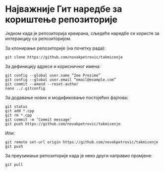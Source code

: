 # Најважније Гит наредбе за кориштење репозиторије
Једном када је репозиторија креирана, сљедеће наредбе се користе за интеракцију са репозиторијом.

За клонирање репозиторије (на почетку рада):
```
git clone https://github.com/novakpetrovic/takmicenje
```

За дефиницију адресе и корисничног имена:
```
git config --global user.name “Ime Prezime”
git config --global user.email “email@example.com”
git commit --amend --reset-author
nano ../.gitconfig
```

За додавање нових и модификовање постојећих фајлова:
```
git status
git add *.cpp
git rm *.cpp
git commit -m ‘Commit message’
git push https://github.com/novakpetrovic/takmicenје
```

Или:
```
git remote set-url origin https://github.com/novakpetrovic/takmicenje
git push
```

За преузимање репозиторије када је неко други направио промјене:
```
git pull
```
